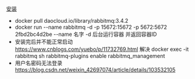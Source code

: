 [安装](https://blog.csdn.net/myNameIssls/article/details/99702877)
- docker pull daocloud.io/library/rabbitmq:3.4.2
- docker run --name rabbitmq -d -p 15672:15672 -p 5672:5672 2fbd2bc4d2be
  --name 名字
  -d 后台运行容器 并返回容器ID
- 安装完后并不能正常启动
  https://www.cnblogs.com/yuebo/p/11732769.html 解决
  docker exec -it rabbitmq sh
  rabbitmq-plugins enable rabbitmq_management
- 用户名密码无法登录 https://blog.csdn.net/weixin_42697074/article/details/103532105
